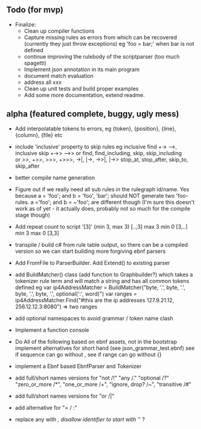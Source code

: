 Todo (for mvp)
---------------

- Finalize:  
  - Clean up compiler functions 
  - Capture missing rules as errors from which can be recovered (currently they just throw exceptions)
	eg 'foo = bar;' when bar is not defined
  - continue improving the rulebody of the scriptparser (too much spagetti) 
  - Implement json annotation in its main program
  - document match evaluation
  - address all xxx
  - Clean up unit tests and build proper examples
  - Add some more documentation, extend readme.
     
alpha (featured complete, buggy, ugly mess)
-------------------------------------------

- Add interpolatable tokens to errors, eg {token}, {position}, {line}, {column}, {file} etc

- include 'inclusive' property to skip rules eg inclusive find +-> -->, inclusive skip +->> -->>
	  or find, find_including, skip, skip_including  
		or >>, +>>, >>>, +>>>, ->|, |->, ->>|, |->> stop_at, stop_after, skip_to, skip_after

- better compile name generation

-  Figure out if we really need all sub rules in the rulegraph id/name. 
   Yes because a = 'foo'; and b = 'foo', 'bar'; should NOT generate two 'foo-rules. a ='foo'; and b = ~'foo'; are different though
   (I'm sure this doesn't work as of yet - it actually does, probably not so much for the compile stage though)   

- Add repeat count to script '[3]' (min 3, max 3) [..,3] max 3 min 0 [3,..] min 3 max 0 [3,3] 

- transpile / build c# from rule table output, so there can be a compiled version so we can start building more forgiving ebnf parsers

- Add FromFile to ParserBuilder. Add Extend() to existing parser 

- add BuildMatcher() class (add function to Graphbuilder?) which takes a tokenizer rule term and will match a string and has
     all common tokens defined
	eg var ip4AddressMatcher = BuildMatcher("byte, '.', byte, '.', byte, '.', byte, '.', optional(':', word)")
	   var ranges = ip4AddressMatcher.Find("#this are the ip addresses 127.9.21.12, 256.12.12.3:8080") => two ranges

- add optional namespaces to avoid grammar / token name clash 
- Implement a function console


- Do All of the following based on ebnf assets, not in the bootstrap
	implement alternatives for short hand (see json_grammar_test.ebnf)
	see if sequence can go without ,
	see if range can go without {}

- implement a Ebnf based EbnfParser and Tokenizer
- add full/short names versions for "not /!" "any /." "optional /?" "zero_or_more /*", "one_or_more /+", "ignore, drop? /~", "transitive /#"
- add full/short names versions for "or /|"
- add alternative for "= / :"
- replace any with _, disallow identifier to start with '_' ?
